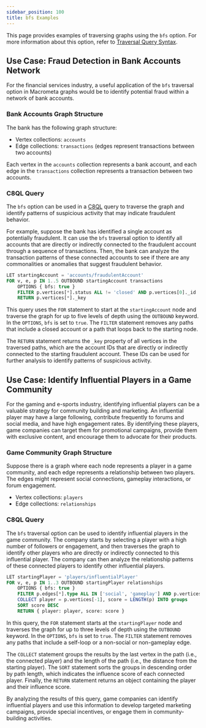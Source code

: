 ```yaml
---
sidebar_position: 100
title: bfs Examples
---
```


This page provides examples of traversing graphs using the `bfs` option. For more information about this option, refer to [Traversal Query Syntax](../graph-queries/traversal-queries/traversal-syntax.md).

## Use Case: Fraud Detection in Bank Accounts Network

For the financial services industry, a useful application of the `bfs` traversal option in Macrometa graphs would be to identify potential fraud within a network of bank accounts.

### Bank Accounts Graph Structure

The bank has the following graph structure:

- Vertex collections: `accounts`
- Edge collections: `transactions` (edges represent transactions between two accounts)

Each vertex in the `accounts` collection represents a bank account, and each edge in the `transactions` collection represents a transaction between two accounts.

### C8QL Query

The `bfs` option can be used in a [C8QL](../../queries/c8ql/) query to traverse the graph and identify patterns of suspicious activity that may indicate fraudulent behavior.

For example, suppose the bank has identified a single account as potentially fraudulent. It can use the `bfs` traversal option to identify all accounts that are directly or indirectly connected to the fraudulent account through a sequence of transactions. Then, the bank can analyze the transaction patterns of these connected accounts to see if there are any commonalities or anomalies that suggest fraudulent behavior.

```sql
LET startingAccount = 'accounts/fraudulentAccount'
FOR v, e, p IN 1..5 OUTBOUND startingAccount transactions
    OPTIONS { bfs: true }
    FILTER p.vertices[*].status ALL != 'closed' AND p.vertices[0]._id != p.vertices[-1]._id
    RETURN p.vertices[*]._key
```

This query uses the `FOR` statement to start at the `startingAccount` node and traverse the graph for up to five levels of depth using the `OUTBOUND` keyword. In the `OPTIONS`, `bfs` is set to `true`. The `FILTER` statement removes any paths that include a closed account or a path that loops back to the starting node.

The `RETURN` statement returns the `_key` property of all vertices in the traversed paths, which are the account IDs that are directly or indirectly connected to the starting fraudulent account. These IDs can be used for further analysis to identify patterns of suspicious activity.

## Use Case: Identify Influential Players in a Game Community

For the gaming and e-sports industry, identifying influential players can be a valuable strategy for community building and marketing. An influential player may have a large following, contribute frequently to forums and social media, and have high engagement rates. By identifying these players, game companies can target them for promotional campaigns, provide them with exclusive content, and encourage them to advocate for their products.

### Game Community Graph Structure

Suppose there is a graph where each node represents a player in a game community, and each edge represents a relationship between two players. The edges might represent social connections, gameplay interactions, or forum engagement.

- Vertex collections: `players`
- Edge collections: `relationships`

### C8QL Query

The `bfs` traversal option can be used to identify influential players in the game community. The company starts by selecting a player with a high number of followers or engagement, and then traverses the graph to identify other players who are directly or indirectly connected to this influential player. The company can then analyze the relationship patterns of these connected players to identify other influential players.

```sql
LET startingPlayer = 'players/influentialPlayer'
FOR v, e, p IN 1..3 OUTBOUND startingPlayer relationships
    OPTIONS { bfs: true }
    FILTER p.edges[*].type ALL IN ['social', 'gameplay'] AND p.vertices[0]._id != p.vertices[-1]._id
    COLLECT player = p.vertices[-1], score = LENGTH(p) INTO groups
    SORT score DESC
    RETURN { player: player, score: score }
```

In this query, the `FOR` statement starts at the `startingPlayer` node and traverses the graph for up to three levels of depth using the `OUTBOUND` keyword. In the `OPTIONS`, `bfs` is set to `true`. The `FILTER` statement removes any paths that include a self-loop or a non-social or non-gameplay edge.

The `COLLECT` statement groups the results by the last vertex in the path (i.e., the connected player) and the length of the path (i.e., the distance from the starting player). The `SORT` statement sorts the groups in descending order by path length, which indicates the influence score of each connected player. Finally, the `RETURN` statement returns an object containing the player and their influence score.

By analyzing the results of this query, game companies can identify influential players and use this information to develop targeted marketing campaigns, provide special incentives, or engage them in community-building activities.
